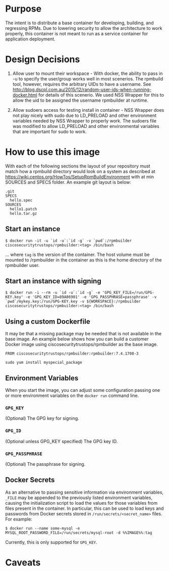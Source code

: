 # Purpose

The intent is to distribute a base container for developing, building, and regressing RPMs.  Due to lowering security to allow the architecture to work properly, this container is not meant to run as a service container for application deployment.  

# Design Decisions

1. Allow user to mount their workspace - With docker, the ability to pass in -u to specify the user/group works well in most scenerios.  The rpmbuild tool, however, requires the arbitrary UIDs to have a username.  See http://blog.dscpl.com.au/2015/12/random-user-ids-when-running-docker.html for details of this scenerio.  We used NSS Wrapper for this to allow the uid to be assigned the username rpmbuilder at runtime.

1. Allow sudoers access for testing install in container - NSS Wrapper does not play nicely with sudo due to LD_PRELOAD and other environment variables needed by NSS Wrapper to properly work.  The sudoers file was modified to allow LD_PRELOAD and other environmental variables that are important for sudo to work.

# How to use this image

With each of the following sections the layout of your repository must match how a rpmbuild directory would look on a system as described at https://wiki.centos.org/HowTos/SetupRpmBuildEnvironment with at min SOURCES and SPECS folder.  An example git layout is below:

```git
.git
SPECS
  hello.spec
SOURCES
  hello1.patch
  hello.tar.gz
```

## Start an instance

```console
$ docker run -it -u `id -u`:`id -g` -v `pwd`:/rpmbuilder ciscosecuritytrustops/rpmbuilder:<tag> /bin/bash 
```

... where `tag` is the version of the container.  The host volume must be mounted to /rpmbuilder in the container as this is the home directory of the rpmbuilder user.

## Start an instance with signing

```console
$ docker run -i --rm -u `id -u`:`id -g` -e 'GPG_KEY_FILE=/run/GPG-KEY.key' -e 'GPG_KEY_ID=89A86901' -e 'GPG_PASSPHRASE=passphrase' -v `pwd`/mykey.key:/run/GPG-KEY.key -v ${WORKSPACE}:/rpmbuilder ciscosecuritytrustops/rpmbuilder:<tag> /bin/bash 
```

## Using a custom Dockerfile

It may be that a missing package may be needed that is not available in the base image.  An example below shows how you can build a customer Docker image using ciscosecuritytrustops/rpmbuilder as the base image.

```console
FROM ciscosecuritytrustops/rpmbuilder:rpmbuilder:7.4.1708-3

sudo yum install myspecial_package
``` 

## Environment Variables

When you start the image, you can adjust some configuration passing one or more environment variables on the `docker run` command line.

### `GPG_KEY`

(Optional) The GPG key for signing.

### `GPG_ID`

(Optional unless GPG_KEY specified) The GPG key ID.

### `GPG_PASSPHRASE`

(Optional) The passphrase for signing.

## Docker Secrets

As an alternative to passing sensitive information via environment variables, `_FILE` may be appended to the previously listed environment variables, causing the initialization script to load the values for those variables from files present in the container. In particular, this can be used to load keys and passwords from Docker secrets stored in `/run/secrets/<secret_name>` files. For example:

```console
$ docker run --name some-mysql -e MYSQL_ROOT_PASSWORD_FILE=/run/secrets/mysql-root -d %%IMAGE%%:tag
```

Currently, this is only supported for `GPG_KEY`.


# Caveats

